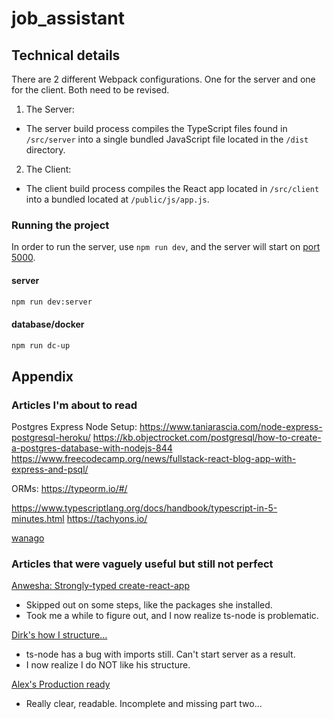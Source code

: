 # job_assistant

## Technical details

There are 2 different Webpack configurations. One for the server and one for the client. Both need to be revised.

1. The Server:

- The server build process compiles the TypeScript files found in `/src/server` into a single bundled JavaScript file located in the `/dist` directory.

2. The Client:

- The client build process compiles the React app located in `/src/client` into a bundled located at `/public/js/app.js`.

### Running the project

In order to run the server, use `npm run dev`, and the server will start on [port 5000](http://localhost:5000).

#### server

```sh
npm run dev:server
```

#### database/docker

```sh
npm run dc-up
```

## Appendix

### Articles I'm about to read

Postgres Express Node Setup:
https://www.taniarascia.com/node-express-postgresql-heroku/
https://kb.objectrocket.com/postgresql/how-to-create-a-postgres-database-with-nodejs-844
https://www.freecodecamp.org/news/fullstack-react-blog-app-with-express-and-psql/

ORMs:
https://typeorm.io/#/

https://www.typescriptlang.org/docs/handbook/typescript-in-5-minutes.html
https://tachyons.io/

[wanago](https://wanago.io/2018/12/03/typescript-express-tutorial-routing-controllers-middleware/)

### Articles that were vaguely useful but still not perfect

[Anwesha: Strongly-typed create-react-app](https://medium.com/@anwesha_das/a-strongly-typed-create-react-app-with-an-express-api-server-44e2334ccc71)

- Skipped out on some steps, like the packages she installed.
- Took me a while to figure out, and I now realize ts-node is problematic.

[Dirk's how I structure...](https://dev.to/dirk94/how-i-structure-my-express-typescript-react-applications-g3e)

- ts-node has a bug with imports still. Can't start server as a result.
- I now realize I do NOT like his structure.

[Alex's Production ready](https://itnext.io/production-ready-node-js-rest-apis-setup-using-typescript-postgresql-and-redis-a9525871407)

- Really clear, readable. Incomplete and missing part two...
